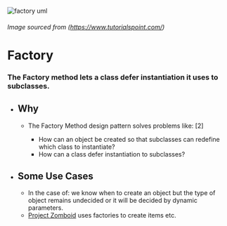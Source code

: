 ![factory uml](https://www.tutorialspoint.com/design_pattern/images/factory_pattern_uml_diagram.jpg)
###### Image sourced from (https://www.tutorialspoint.com/)
# Factory
### The Factory method lets a class defer instantiation it uses to subclasses.
- ## Why
  - The Factory Method design pattern solves problems like: [2]

    - How can an object be created so that subclasses can redefine which class to instantiate?
    - How can a class defer instantiation to subclasses?

- ## Some Use Cases
  - In the case of: we know when to create an object but the type of object remains undecided or it will be decided by dynamic parameters.
  - [Project Zomboid](https://github.com/gzhernov/project-zomboid/blob/master/src/zombie/characters/traits/TraitFactory.java) uses factories to create items etc.